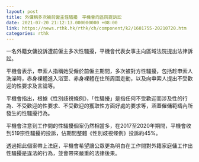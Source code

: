 ```yaml
---
layout: post
title: 外傭稱多次被前僱主性騷擾　平機會向區院提訴訟
date: 2021-07-20 21:12:13.000000000 +08:00
link: https://news.rthk.hk/rthk/ch/component/k2/1601755-20210720.htm
categories: rthk
---
```


一名外籍女傭投訴遭前僱主多次性騷擾，平機會代表女事主向區域法院提出法律訴訟。

平機會表示，申索人指稱她受僱於前僱主期間，多次被對方性騷擾，包括趁申索人洗澡時，赤身裸體進入浴室、赤身裸體在住所周圍走動，以及向申索人提出不受歡迎的性要求及言論等。

平機會指出，根據《性別歧視條例》，「性騷擾」是指任何不受歡迎而涉及性的行為、不受歡迎的性要求、不受歡迎的獲取性方面好處的要求等，涵蓋僱傭範疇內所發生的性騷擾行為。

平機會注意到工作間的性騷擾個案仍然相當多，在2017至2020年期間，平機會收到519宗性騷擾的投訴，佔期間整體《性別歧視條例》投訴約45%。

透過把此個案帶上法庭，平機會希望讓公眾更為明白在工作間對外籍家庭傭工作出性騷擾是違法的行為，並會帶來嚴重的法律後果。
